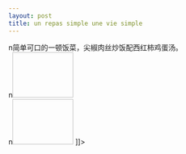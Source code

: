 ```yaml
---
layout: post
title: un repas simple une vie simple
---
```


<p>n简单可口的一顿饭菜，尖椒肉丝炒饭配西红柿鸡蛋汤。 <br />n<a href="http://www.francaisblog.com../images/p1010517.jpg" rel='external'><img height="90" width="120"></a><br />n<a href="http://www.francaisblog.com../images/p1010518.jpg" rel='external'><img height="90" width="120"></a> ]]&gt;
</p>
